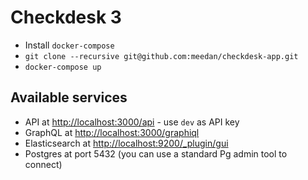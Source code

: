# Checkdesk 3

- Install `docker-compose`
- `git clone --recursive git@github.com:meedan/checkdesk-app.git`
- `docker-compose up`

## Available services

- API at [http://localhost:3000/api](http://localhost:3000/api) - use `dev` as API key
- GraphQL at [http://localhost:3000/graphiql](http://localhost:3000/graphiql)
- Elasticsearch at [http://localhost:9200/_plugin/gui](http://localhost:9200/_plugin/gui)
- Postgres at port 5432 (you can use a standard Pg admin tool to connect)
